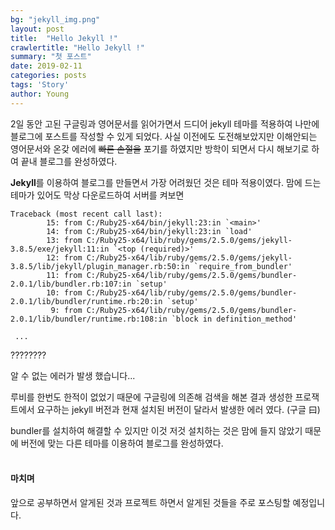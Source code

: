 ```yaml
---
bg: "jekyll_img.png"
layout: post
title:  "Hello Jekyll !"
crawlertitle: "Hello Jekyll !"
summary: "첫 포스트"
date: 2019-02-11 
categories: posts
tags: 'Story'
author: Young
---
```

2일 동안 고된 구글링과 영어문서를 읽어가면서 드디어 jekyll 테마를 적용하여 나만에 블로그에 포스트를 작성할 수 있게 되었다. 사실 이전에도 도전해보았지만 이해안되는 영어문서와 온갖 에러에 ~~빠른 손절을~~ 포기를 하였지만 방학이 되면서 다시 해보기로 하여 끝내 블로그를 완성하였다.



**Jekyll**를 이용하여 블로그를 만들면서 가장 어려웠던 것은 테마 적용이였다. 맘에 드는 테마가 있어도 막상 다운로드하여 서버를 켜보면

```
Traceback (most recent call last):
        15: from C:/Ruby25-x64/bin/jekyll:23:in `<main>'
        14: from C:/Ruby25-x64/bin/jekyll:23:in `load'
        13: from C:/Ruby25-x64/lib/ruby/gems/2.5.0/gems/jekyll-3.8.5/exe/jekyll:11:in `<top (required)>'
        12: from C:/Ruby25-x64/lib/ruby/gems/2.5.0/gems/jekyll-3.8.5/lib/jekyll/plugin_manager.rb:50:in `require_from_bundler'
        11: from C:/Ruby25-x64/lib/ruby/gems/2.5.0/gems/bundler-2.0.1/lib/bundler.rb:107:in `setup'
        10: from C:/Ruby25-x64/lib/ruby/gems/2.5.0/gems/bundler-2.0.1/lib/bundler/runtime.rb:20:in `setup'
         9: from C:/Ruby25-x64/lib/ruby/gems/2.5.0/gems/bundler-2.0.1/lib/bundler/runtime.rb:108:in `block in definition_method'
         
 ...
```

????????

알 수 없는 에러가 발생 했습니다...



루비를 한번도 한적이 없었기 때문에 구글링에 의존해 검색을 해본 결과 생성한 프로잭트에서 요구하는 jekyll 버전과 현재 설치된 버전이 달라서 발생한 에러 였다. (구글 曰)

bundler를 설치하여 해결할 수 있지만 이것 저것 설치하는 것은 맘에 들지 않았기 때문에 버전에 맞는 다른 테마를 이용하여 블로그를 완성하였다.
<br/>
<br/>
#### 마치며

앞으로 공부하면서 알게된 것과 프로젝트 하면서 알게된 것들을 주로 포스팅할 예정입니다.